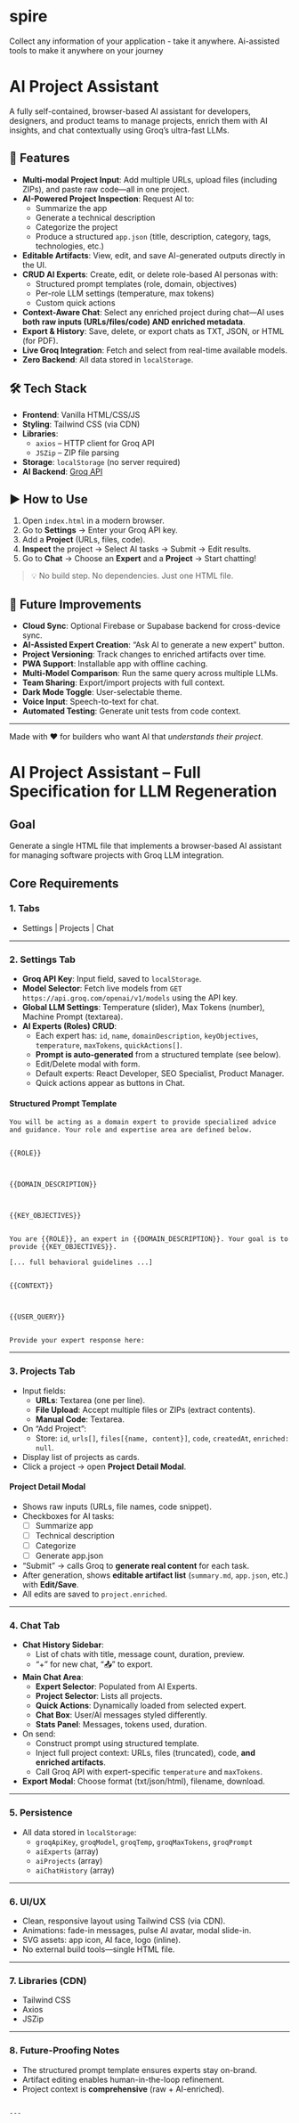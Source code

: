 # spire
Collect any information of your application - take it anywhere. Ai-assisted tools to make it anywhere on your journey 



# AI Project Assistant

A fully self-contained, browser-based AI assistant for developers, designers, and product teams to manage projects, enrich them with AI insights, and chat contextually using Groq’s ultra-fast LLMs.

## 🚀 Features

- **Multi-modal Project Input**: Add multiple URLs, upload files (including ZIPs), and paste raw code—all in one project.
- **AI-Powered Project Inspection**: Request AI to:
  - Summarize the app
  - Generate a technical description
  - Categorize the project
  - Produce a structured `app.json` (title, description, category, tags, technologies, etc.)
- **Editable Artifacts**: View, edit, and save AI-generated outputs directly in the UI.
- **CRUD AI Experts**: Create, edit, or delete role-based AI personas with:
  - Structured prompt templates (role, domain, objectives)
  - Per-role LLM settings (temperature, max tokens)
  - Custom quick actions
- **Context-Aware Chat**: Select any enriched project during chat—AI uses **both raw inputs (URLs/files/code) AND enriched metadata**.
- **Export & History**: Save, delete, or export chats as TXT, JSON, or HTML (for PDF).
- **Live Groq Integration**: Fetch and select from real-time available models.
- **Zero Backend**: All data stored in `localStorage`.

## 🛠️ Tech Stack

- **Frontend**: Vanilla HTML/CSS/JS
- **Styling**: Tailwind CSS (via CDN)
- **Libraries**:
  - `axios` – HTTP client for Groq API
  - `JSZip` – ZIP file parsing
- **Storage**: `localStorage` (no server required)
- **AI Backend**: [Groq API](https://groq.com)

## ▶️ How to Use

1. Open `index.html` in a modern browser.
2. Go to **Settings** → Enter your Groq API key.
3. Add a **Project** (URLs, files, code).
4. **Inspect** the project → Select AI tasks → Submit → Edit results.
5. Go to **Chat** → Choose an **Expert** and a **Project** → Start chatting!

> 💡 No build step. No dependencies. Just one HTML file.

## 🔮 Future Improvements

- **Cloud Sync**: Optional Firebase or Supabase backend for cross-device sync.
- **AI-Assisted Expert Creation**: “Ask AI to generate a new expert” button.
- **Project Versioning**: Track changes to enriched artifacts over time.
- **PWA Support**: Installable app with offline caching.
- **Multi-Model Comparison**: Run the same query across multiple LLMs.
- **Team Sharing**: Export/import projects with full context.
- **Dark Mode Toggle**: User-selectable theme.
- **Voice Input**: Speech-to-text for chat.
- **Automated Testing**: Generate unit tests from code context.

---
Made with ❤️ for builders who want AI that *understands their project*.





# AI Project Assistant – Full Specification for LLM Regeneration

## Goal
Generate a single HTML file that implements a browser-based AI assistant for managing software projects with Groq LLM integration.

## Core Requirements

### 1. **Tabs**
- Settings | Projects | Chat

---

### 2. **Settings Tab**
- **Groq API Key**: Input field, saved to `localStorage`.
- **Model Selector**: Fetch live models from `GET https://api.groq.com/openai/v1/models` using the API key.
- **Global LLM Settings**: Temperature (slider), Max Tokens (number), Machine Prompt (textarea).
- **AI Experts (Roles) CRUD**:
  - Each expert has: `id`, `name`, `domainDescription`, `keyObjectives`, `temperature`, `maxTokens`, `quickActions[]`.
  - **Prompt is auto-generated** from a structured template (see below).
  - Edit/Delete modal with form.
  - Default experts: React Developer, SEO Specialist, Product Manager.
  - Quick actions appear as buttons in Chat.

#### Structured Prompt Template
```
You will be acting as a domain expert to provide specialized advice and guidance. Your role and expertise area are defined below.


{{ROLE}}



{{DOMAIN_DESCRIPTION}}



{{KEY_OBJECTIVES}}


You are {{ROLE}}, an expert in {{DOMAIN_DESCRIPTION}}. Your goal is to provide {{KEY_OBJECTIVES}}.

[... full behavioral guidelines ...]


{{CONTEXT}}



{{USER_QUERY}}


Provide your expert response here:
```

---

### 3. **Projects Tab**
- Input fields:
  - **URLs**: Textarea (one per line).
  - **File Upload**: Accept multiple files or ZIPs (extract contents).
  - **Manual Code**: Textarea.
- On “Add Project”:
  - Store: `id`, `urls[]`, `files[{name, content}]`, `code`, `createdAt`, `enriched: null`.
- Display list of projects as cards.
- Click a project → open **Project Detail Modal**.

#### Project Detail Modal
- Shows raw inputs (URLs, file names, code snippet).
- Checkboxes for AI tasks:
  - [ ] Summarize app
  - [ ] Technical description
  - [ ] Categorize
  - [ ] Generate app.json
- “Submit” → calls Groq to **generate real content** for each task.
- After generation, shows **editable artifact list** (`summary.md`, `app.json`, etc.) with **Edit/Save**.
- All edits are saved to `project.enriched`.

---

### 4. **Chat Tab**
- **Chat History Sidebar**:
  - List of chats with title, message count, duration, preview.
  - “+” for new chat, “📤” to export.
- **Main Chat Area**:
  - **Expert Selector**: Populated from AI Experts.
  - **Project Selector**: Lists all projects.
  - **Quick Actions**: Dynamically loaded from selected expert.
  - **Chat Box**: User/AI messages styled differently.
  - **Stats Panel**: Messages, tokens used, duration.
- On send:
  - Construct prompt using structured template.
  - Inject full project context: URLs, files (truncated), code, **and enriched artifacts**.
  - Call Groq API with expert-specific `temperature` and `maxTokens`.
- **Export Modal**: Choose format (txt/json/html), filename, download.

---

### 5. **Persistence**
- All data stored in `localStorage`:
  - `groqApiKey`, `groqModel`, `groqTemp`, `groqMaxTokens`, `groqPrompt`
  - `aiExperts` (array)
  - `aiProjects` (array)
  - `aiChatHistory` (array)

---

### 6. **UI/UX**
- Clean, responsive layout using Tailwind CSS (via CDN).
- Animations: fade-in messages, pulse AI avatar, modal slide-in.
- SVG assets: app icon, AI face, logo (inline).
- No external build tools—single HTML file.

---

### 7. **Libraries (CDN)**
- Tailwind CSS
- Axios
- JSZip

---

### 8. **Future-Proofing Notes**
- The structured prompt template ensures experts stay on-brand.
- Artifact editing enables human-in-the-loop refinement.
- Project context is **comprehensive** (raw + AI-enriched).
```

---
